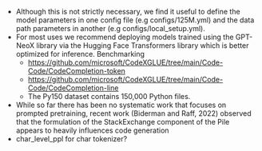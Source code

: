 - Although this is not strictly necessary, we find it useful to define the model parameters in one config file (e.g configs/125M.yml) and the data path parameters in another (e.g configs/local_setup.yml).
- For most uses we recommend deploying models trained using the GPT-NeoX library via the Hugging Face Transformers library which is better optimized for inference.
  Benchmarking
  - https://github.com/microsoft/CodeXGLUE/tree/main/Code-Code/CodeCompletion-token
  - https://github.com/microsoft/CodeXGLUE/tree/main/Code-Code/CodeCompletion-line
  - The Py150 dataset contains 150,000 Python files.
- While so far there has been no systematic work that focuses on prompted pretraining, recent work (Biderman and Raff, 2022) observed that the formulation of the StackExchange component of the Pile appears to heavily influences code generation
- char_level_ppl for char tokenizer?
